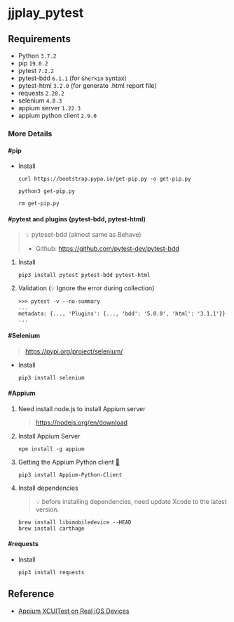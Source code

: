 # jjplay_pytest
 
## Requirements
- Python `3.7.2`
- pip `19.0.2`
- pytest `7.2.2`
- pytest-bdd `6.1.1` (for `Gherkin` syntax) 
- pytest-html `3.2.0` (for generate .html report file)
- requests `2.28.2`
- selenium `4.8.3`
- appium server `1.22.3`
- appium python client  `2.9.0`

### More Details
#### #pip

- Install
    ```
    curl https://bootstrap.pypa.io/get-pip.py -o get-pip.py
    ```
    ```
    python3 get-pip.py
    ```
    ```
    rm get-pip.py
    ```

#### #pytest and plugins (pytest-bdd, pytest-html)
> 💡 pyteset-bdd (almost same as Behave)
> - Github: https://github.com/pytest-dev/pytest-bdd

1. Install
    ```shell=bash
    pip3 install pytest pytest-bdd pytest-html
    ```
2. Validation (💡 Ignore the error during collection)
    ```
    >>> pytest -v --no-summary
    ...
    metadata: {..., 'Plugins': {..., 'bdd': '5.0.0', 'html': '3.1.1'}}
    ...
    ```

#### #Selenium
> https://pypi.org/project/selenium/

- Install
    ```
    pip3 install selenium
    ```

#### #Appium
1. Need install node.js to install Appium server
    > https://nodejs.org/en/download
2. Install Appium Server
    ```
    npm install -g appium
    ```
3. Getting the Appium Python client [🔗](https://pypi.org/project/Appium-Python-Client/)
    ```
    pip3 install Appium-Python-Client
    ```
4. Install dependencies
    > 💡 before installing dependencies, need update Xcode to the latest version.
    ```
    brew install libimobiledevice --HEAD
    brew install carthage
    ```
    

    

#### #requests
- Install
    ```
    pip3 install requests
    ```


## Reference
- [Appium XCUITest on Real iOS Devices](https://medium.com/@yashwant-das/appium-xcuitest-on-real-ios-devices-bd1ebe0dea55)